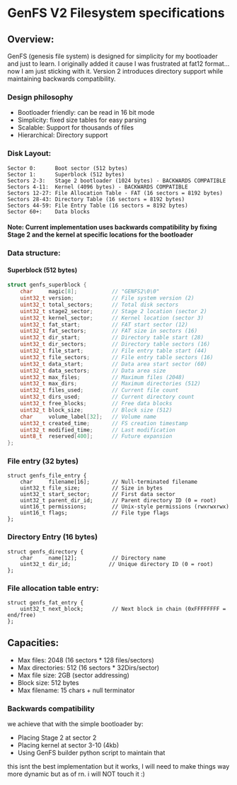 # GenFS V2 Filesystem specifications
## Overview:
GenFS (genesis file system) is designed for simplicity for my bootloader and just to learn. I originally added it cause I was frustrated at fat12 format... now I am just sticking with it.
Version 2 introduces directory support while maintaining backwards compatibility.

### Design philosophy
* Bootloader friendly: can be read in 16 bit mode
* Simplicity: fixed size tables for easy parsing
* Scalable: Support for thousands of files
* Hierarchical: Directory support

### Disk Layout:
```
Sector 0:      Boot sector (512 bytes)
Sector 1:      Superblock (512 bytes) 
Sectors 2-3:   Stage 2 bootloader (1024 bytes) - BACKWARDS COMPATIBLE
Sectors 4-11:  Kernel (4096 bytes) - BACKWARDS COMPATIBLE
Sectors 12-27: File Allocation Table - FAT (16 sectors = 8192 bytes)
Sectors 28-43: Directory Table (16 sectors = 8192 bytes)  
Sectors 44-59: File Entry Table (16 sectors = 8192 bytes)
Sector 60+:    Data blocks
```
#### Note: Current implementation uses backwards compatibility by fixing Stage 2 and the kernel at specific locations for the bootloader
### Data structure:
#### Superblock (512 bytes)
```C
struct genfs_superblock {
    char     magic[8];           // "GENFS2\0\0"
    uint32_t version;            // File system version (2)
    uint32_t total_sectors;      // Total disk sectors
    uint32_t stage2_sector;      // Stage 2 location (sector 2)
    uint32_t kernel_sector;      // Kernel location (sector 3)
    uint32_t fat_start;          // FAT start sector (12)
    uint32_t fat_sectors;        // FAT size in sectors (16)
    uint32_t dir_start;          // Directory table start (28)
    uint32_t dir_sectors;        // Directory table sectors (16)
    uint32_t file_start;         // File entry table start (44)
    uint32_t file_sectors;       // File entry table sectors (16)
    uint32_t data_start;         // Data area start sector (60)
    uint32_t data_sectors;       // Data area size
    uint32_t max_files;          // Maximum files (2048)
    uint32_t max_dirs;           // Maximum directories (512)
    uint32_t files_used;         // Current file count
    uint32_t dirs_used;          // Current directory count
    uint32_t free_blocks;        // Free data blocks
    uint32_t block_size;         // Block size (512)
    char     volume_label[32];   // Volume name
    uint32_t created_time;       // FS creation timestamp
    uint32_t modified_time;      // Last modification
    uint8_t  reserved[400];      // Future expansion
};
```
### File entry (32 bytes)
```
struct genfs_file_entry {
    char     filename[16];       // Null-terminated filename
    uint32_t file_size;          // Size in bytes
    uint32_t start_sector;       // First data sector  
    uint32_t parent_dir_id;      // Parent directory ID (0 = root)
    uint16_t permissions;        // Unix-style permissions (rwxrwxrwx)
    uint16_t flags;              // File type flags
};
```
### Directory Entry (16 bytes)
```
struct genfs_directory {
    char     name[12];           // Directory name
    uint32_t dir_id;            // Unique directory ID (0 = root)
};
```
### File allocation table entry:
```
struct genfs_fat_entry {
    uint32_t next_block;         // Next block in chain (0xFFFFFFFF = end/free)
};
```

## Capacities:
* Max files: 2048 (16 sectors * 128 files/sectors)
* Max directories: 512 (16 sectors * 32Dirs/sector)
* Max file size: 2GB (sector addressing)
* Block size: 512 bytes
* Max filename: 15 chars + null terminator
### Backwards compatibility
we achieve that with the simple bootloader by:
* Placing Stage 2 at sector 2
* Placing kernel at sector 3-10 (4kb)
* Using GenFS builder python script to maintain that

this isnt the best implementation but it works, I will need to make things way more dynamic but as of rn. i will NOT touch it :)
